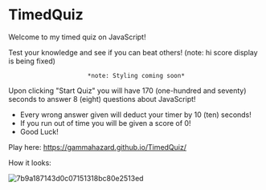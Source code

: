# TimedQuiz

Welcome to my timed quiz on JavaScript!

Test your knowledge and see if you can beat others! (note: hi score display is being fixed)

                          *note: Styling coming soon*

Upon clicking "Start Quiz" you will have 170 (one-hundred and seventy) seconds to answer 8 (eight) questions about JavaScript! 
- Every wrong answer given will deduct your timer by 10 (ten) seconds!
- If you run out of time you will be given a score of 0!
- Good Luck!

Play here: https://gammahazard.github.io/TimedQuiz/

How it looks:


![7b9a187143d0c07151318bc80e2513ed](https://user-images.githubusercontent.com/92896466/150907216-dd8082f6-3c9a-4a26-96c8-58f3a2160400.png)

